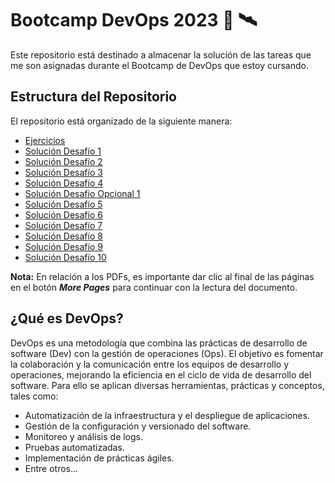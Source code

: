 # Bootcamp DevOps 2023 :rocket: :artificial_satellite:

Este repositorio está destinado a almacenar la solución de las tareas que me son asignadas durante el Bootcamp de DevOps que estoy cursando.

## Estructura del Repositorio

El repositorio está organizado de la siguiente manera:

- [Ejercicios](Ejercicios/)
- [Solución Desafío 1](https://github.com/BambooThink/BootcampDevOps2023/blob/fb1c5bf4729cbc3501b452dbef4b4bb7ef58aa1a/Soluci%C3%B3n%20Desaf%C3%ADo%20DevOps%20No.%201%20-%20Marco%20Vanegas.pdf)
- [Solución Desafío 2](https://github.com/BambooThink/BootcampDevOps2023/blob/fb1c5bf4729cbc3501b452dbef4b4bb7ef58aa1a/Soluci%C3%B3n%20Desaf%C3%ADo%20DevOps%20No.%202%20%20-%20Marco%20Vanegas.pdf)
- [Solución Desafío 3](https://github.com/BambooThink/BootcampDevOps2023/blob/fb1c5bf4729cbc3501b452dbef4b4bb7ef58aa1a/Soluci%C3%B3n%20Desafio%203%20-%20Marco%20Vanegas.pdf)
- [Solución Desafío 4](https://github.com/BambooThink/BootcampDevOps2023/blob/cccc100cb1dc4f96fa22a9b8451dab585a0acfa2/Soluci%C3%B3n%20Desafio%204%20-%20Marco%20Vanegas.pdf)
- [Solución Desafío Opcional 1](Solucion_Desafio_Opcional_1/)
- [Solución Desafío 5](Solucion_Desafio_5/)
- [Solución Desafío 6](Solucion_Desafio_6/)
- [Solución Desafío 7](Solucion_Desafio_7/)
- [Solución Desafío 8](Solucion_Desafio_8/)
- [Solución Desafío 9](Solucion_Desafio_9/)
- [Solución Desafío 10](https://github.com/BambooThink/BootcampDevOps2023/blob/fb1c5bf4729cbc3501b452dbef4b4bb7ef58aa1a/Soluci%C3%B3n%20Desaf%C3%ADo%20DevOps%20No.%2010%20-%20Marco%20Vanegas.pdf)

**Nota:** En relación a los PDFs, es importante dar clic al final de las páginas en el botón __*More Pages*__ para continuar con la lectura del documento.

## ¿Qué es DevOps?

DevOps es una metodología que combina las prácticas de desarrollo de software (Dev) con la gestión de operaciones (Ops). El objetivo es fomentar la colaboración y la comunicación entre los equipos de desarrollo y operaciones, mejorando la eficiencia en el ciclo de vida de desarrollo del software. Para ello se aplican diversas herramientas, prácticas y conceptos, tales como:

- Automatización de la infraestructura y el despliegue de aplicaciones.
- Gestión de la configuración y versionado del software.
- Monitoreo y análisis de logs.
- Pruebas automatizadas.
- Implementación de prácticas ágiles.
- Entre otros...